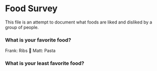 # Food Survey

This file is an attempt to document what foods are liked and disliked by a group of people.

### What is your favorite food?
Frank: Ribs :meat_on_bone:
Matt: Pasta
### What is your least favorite food?
